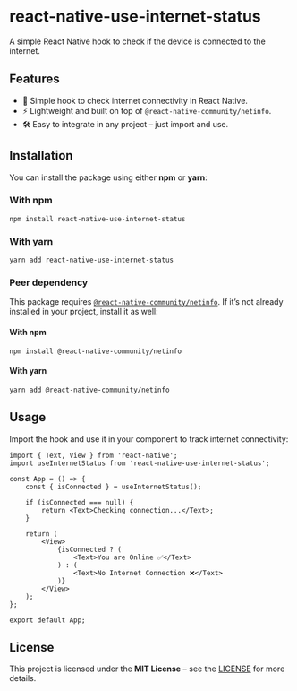 # react-native-use-internet-status
A simple React Native hook to check if the device is connected to the internet.

## Features
- 🔌 Simple hook to check internet connectivity in React Native.
- ⚡ Lightweight and built on top of `@react-native-community/netinfo`.
- 🛠️ Easy to integrate in any project – just import and use.

## Installation
You can install the package using either **npm** or **yarn**:

### With npm
```
npm install react-native-use-internet-status
```

### With yarn
```
yarn add react-native-use-internet-status
```
### Peer dependency
This package requires [`@react-native-community/netinfo`](https://github.com/react-native-netinfo/react-native-netinfo).
If it’s not already installed in your project, install it as well:

#### With npm
```
npm install @react-native-community/netinfo
```

#### With yarn
```
yarn add @react-native-community/netinfo
```

## Usage
Import the hook and use it in your component to track internet connectivity:
```
import { Text, View } from 'react-native';
import useInternetStatus from 'react-native-use-internet-status';

const App = () => {
    const { isConnected } = useInternetStatus();

    if (isConnected === null) {
        return <Text>Checking connection...</Text>;
    }

    return (
        <View>
            {isConnected ? (
                <Text>You are Online ✅</Text>
            ) : (
                <Text>No Internet Connection ❌</Text>
            )}
        </View>
    );
};

export default App;
```

## License
This project is licensed under the **MIT License** – see the [LICENSE](./LICENSE) for more details.
